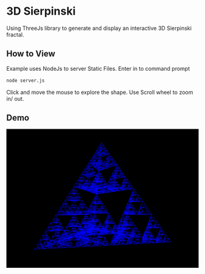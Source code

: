 # 3D Sierpinski
Using ThreeJs library to generate and display an interactive 3D Sierpinski fractal.

## How to View
Example uses NodeJs to server Static Files.
Enter in to command prompt
```cmd
node server.js
```
Click and move the mouse to explore the shape.
Use Scroll wheel to zoom in/ out.

## Demo
![](demo/sierpinski-demo-loop.gif)
